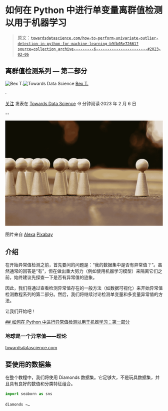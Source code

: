 # 如何在 Python 中进行单变量离群值检测以用于机器学习

> 原文：[`towardsdatascience.com/how-to-perform-univariate-outlier-detection-in-python-for-machine-learning-b9fb05e72661?source=collection_archive---------6-----------------------#2023-02-06`](https://towardsdatascience.com/how-to-perform-univariate-outlier-detection-in-python-for-machine-learning-b9fb05e72661?source=collection_archive---------6-----------------------#2023-02-06)

## 离群值检测系列 — 第二部分

[](https://ibexorigin.medium.com/?source=post_page-----b9fb05e72661--------------------------------)![Bex T.](https://ibexorigin.medium.com/?source=post_page-----b9fb05e72661--------------------------------)[](https://towardsdatascience.com/?source=post_page-----b9fb05e72661--------------------------------)![Towards Data Science](https://towardsdatascience.com/?source=post_page-----b9fb05e72661--------------------------------) [Bex T.](https://ibexorigin.medium.com/?source=post_page-----b9fb05e72661--------------------------------)

·

[关注](https://medium.com/m/signin?actionUrl=https%3A%2F%2Fmedium.com%2F_%2Fsubscribe%2Fuser%2F39db050c2ac2&operation=register&redirect=https%3A%2F%2Ftowardsdatascience.com%2Fhow-to-perform-univariate-outlier-detection-in-python-for-machine-learning-b9fb05e72661&user=Bex+T.&userId=39db050c2ac2&source=post_page-39db050c2ac2----b9fb05e72661---------------------post_header-----------) 发表在 [Towards Data Science](https://towardsdatascience.com/?source=post_page-----b9fb05e72661--------------------------------) ·9 分钟阅读·2023 年 2 月 6 日[](https://medium.com/m/signin?actionUrl=https%3A%2F%2Fmedium.com%2F_%2Fvote%2Ftowards-data-science%2Fb9fb05e72661&operation=register&redirect=https%3A%2F%2Ftowardsdatascience.com%2Fhow-to-perform-univariate-outlier-detection-in-python-for-machine-learning-b9fb05e72661&user=Bex+T.&userId=39db050c2ac2&source=-----b9fb05e72661---------------------clap_footer-----------)

--

[](https://medium.com/m/signin?actionUrl=https%3A%2F%2Fmedium.com%2F_%2Fbookmark%2Fp%2Fb9fb05e72661&operation=register&redirect=https%3A%2F%2Ftowardsdatascience.com%2Fhow-to-perform-univariate-outlier-detection-in-python-for-machine-learning-b9fb05e72661&source=-----b9fb05e72661---------------------bookmark_footer-----------)![](img/32e714fae05225ece5cf9f7517a7195a.png)

图片来自 [Alexa](https://pixabay.com/users/alexas_fotos-686414/?utm_source=link-attribution&utm_medium=referral&utm_campaign=image&utm_content=1744091) [Pixabay](https://pixabay.com//?utm_source=link-attribution&utm_medium=referral&utm_campaign=image&utm_content=1744091)

## 介绍

在开始异常值检测之前，首先要问的问题是：“我的数据集中是否有异常值？”。虽然通常的回答是“有”，但在做出重大努力（例如使用机器学习模型）来隔离它们之前，始终建议先探查一下是否有异常值的迹象。

因此，我们将通过查看检测异常值存在的一般方法（如数据可视化）来开始异常值检测教程系列的第二部分。然后，我们将继续讨论检测单变量和多变量异常值的方法。

让我们开始吧！

[## 如何在 Python 中进行异常值检测以用于机器学习：第一部分](https://towardsdatascience.com/how-to-perform-outlier-detection-in-python-in-easy-steps-for-machine-learning-1-8f9a3e6c88b5?source=post_page-----b9fb05e72661--------------------------------)

### 地球是一个异常值——理论

[towardsdatascience.com](https://towardsdatascience.com/how-to-perform-outlier-detection-in-python-in-easy-steps-for-machine-learning-1-8f9a3e6c88b5?source=post_page-----b9fb05e72661--------------------------------)

## 要使用的数据集

在整个教程中，我们将使用 Diamonds 数据集。它足够大，不是玩具数据集，并且具有良好的数值和分类特征组合。

```py
import seaborn as sns

diamonds =…
```

